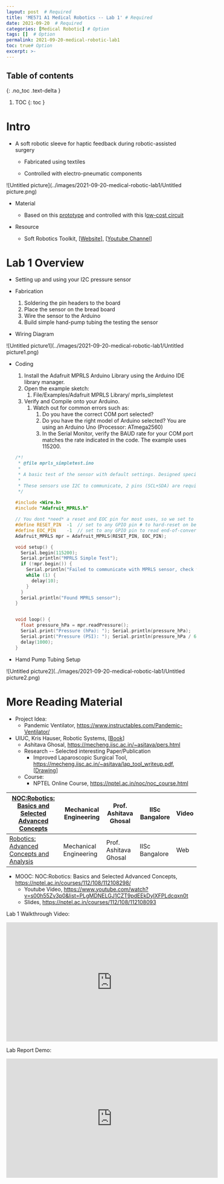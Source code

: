 ```yaml
---
layout: post  # Required
title: 'ME571 A1 Medical Robotics -- Lab 1' # Required
date: 2021-09-20  # Required
categories: [Medical Robotic] # Option
tags: []  # Option
permalink: 2021-09-20-medical-robotic-lab1
toc: true# Option
excerpt: >- 
---
```






## Table of contents

{: .no_toc .text-delta }

1. TOC
{: toc }



# Intro

- A soft robotic sleeve for haptic feedback during robotic-assisted surgery 
  - Fabricated using textiles

  - Controlled with electro-pneumatic components

![Untitled picture](../images/2021-09-20-medical-robotic-lab1/Untitled picture.png)

- Material
  - Based on this [prototype](https://softroboticstoolkit.com/resources-for-educators/pneuwrist-brace) and controlled with this l[ow-cost circuit](https://softroboticstoolkit.com/low-cost-ep-circuit)

- Resource
  - Soft Robotics Toolkit, [[Website](https://softroboticstoolkit.com/)], [[Youtube Channel](https://softroboticstoolkit.com/)]



# Lab 1 Overview

- Setting up and using your I2C      pressure sensor

- Fabrication
  1. Soldering the pin headers to the board
  2. Place the sensor on the bread board
  3. Wire the sensor to the Arduino
  4. Build simple hand-pump tubing the testing the sensor
- Wiring Diagram 

![Untitled picture1](../images/2021-09-20-medical-robotic-lab1/Untitled picture1.png)

- Coding

  1. Install the Adafruit MPRLS Arduino Library using the Arduino IDE library        manager.
  2. Open the example sketch:
     1. File/Examples/Adafruit MPRLS Library/ mprls_simpletest
  3. Verify and Compile onto your Arduino.
     1. Watch out for common errors such as:
        1. Do you have the correct COM port selected?
        2. Do you have the right model of Arduino selected? You are using an Arduino Uno (Processor: ATmega2560) 
        3. In the Serial Monitor, verify the BAUD rate for your COM port matches the rate indicated in the code. The example uses 115200.

  ```c
  /*!
   * @file mprls_simpletest.ino
   *
   * A basic test of the sensor with default settings. Designed specifically to work with the MPRLS sensor from Adafruit ----> https://www.adafruit.com/products/3965
   *
   * These sensors use I2C to communicate, 2 pins (SCL+SDA) are required to interface with the breakout.
   */
   
  #include <Wire.h>
  #include "Adafruit_MPRLS.h"
  
  // You dont *need* a reset and EOC pin for most uses, so we set to -1 and don't connect
  #define RESET_PIN  -1  // set to any GPIO pin # to hard-reset on begin()
  #define EOC_PIN    -1  // set to any GPIO pin to read end-of-conversion by pin
  Adafruit_MPRLS mpr = Adafruit_MPRLS(RESET_PIN, EOC_PIN);
  
  void setup() {
    Serial.begin(115200);
    Serial.println("MPRLS Simple Test");
    if (!mpr.begin()) {
      Serial.println("Failed to communicate with MPRLS sensor, check wiring?");
      while (1) {
        delay(10);
      }
    }
    Serial.println("Found MPRLS sensor");
  }
  
  
  void loop() {
    float pressure_hPa = mpr.readPressure();
    Serial.print("Pressure (hPa): "); Serial.println(pressure_hPa);
    Serial.print("Pressure (PSI): "); Serial.println(pressure_hPa / 68.947572932);
    delay(1000);
  }
  ```

  

- Hamd Pump Tubing Setup

![Untitled picture2](../images/2021-09-20-medical-robotic-lab1/Untitled picture2.png)



# More Reading Material

- Project Idea:
  - Pandemic Ventilator, https://www.instructables.com/Pandemic-Ventilator/
- UIUC, Kris Hauser, Robotic Systems, [[Book](http://motion.cs.illinois.edu/RoboticSystems/)]
  - Ashitava Ghosal, https://mecheng.iisc.ac.in/~asitava/pers.html
  - Research -- Selected interesting Paper/Publication
    - Improved Laparoscopic Surgical Tool, https://mecheng.iisc.ac.in/~asitava/lap_tool_writeup.pdf, [[Drawing](https://patentscope.wipo.int/search/en/detail.jsf?docId=WO2011024200&tab=DRAWINGS)]
  - Course:
    - NPTEL Online Course, https://nptel.ac.in/noc/noc_course.html

| [NOC:Robotics: Basics    and Selected Advanced Concepts](https://nptel.ac.in/courses/112/108/112108298/) | Mechanical   Engineering | Prof.   Ashitava Ghosal | IISc   Bangalore | Video |
| ------------------------------------------------------------ | ------------------------ | ----------------------- | ---------------- | ----- |
| [Robotics: Advanced    Concepts and Analysis](https://nptel.ac.in/courses/112/108/112108093/) | Mechanical   Engineering | Prof.   Ashitava Ghosal | IISc   Bangalore | Web   |

- MOOC: NOC:Robotics: Basics      and Selected Advanced Concepts, https://nptel.ac.in/courses/112/108/112108298/
  - Youtube Video, https://www.youtube.com/watch?v=s00h55Zv3p0&list=PLgMDNELGJ1CZT9pdEEkDylXFPLdcqxn0t
  - Slides, https://nptel.ac.in/courses/112/108/112108093



Lab 1 Walkthrough Video:
<iframe width="560" height="315" src="https://www.youtube.com/embed/73X4BPZW4Ok" title="YouTube video player" frameborder="0" allow="accelerometer; autoplay; clipboard-write; encrypted-media; gyroscope; picture-in-picture" allowfullscreen></iframe>


Lab Report Demo:
<iframe width="560" height="315" src="https://www.youtube.com/embed/lezi3ZBBtRs" title="YouTube video player" frameborder="0" allow="accelerometer; autoplay; clipboard-write; encrypted-media; gyroscope; picture-in-picture" allowfullscreen></iframe>

